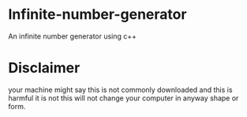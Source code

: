 # Infinite-number-generator
An infinite number generator using c++
# Disclaimer
your machine might say this is not commonly downloaded and this is harmful it is not this will not change your computer in anyway shape or form. 
